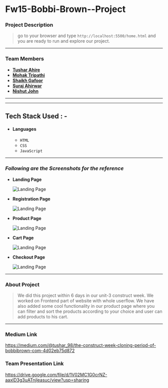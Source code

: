 # Fw15-Bobbi-Brown--Project
### Project Description



> go to your browser and type `http://localhost:5500/home.html` and you are ready to run and explore our project.

---

### Team Members


- **[Tushar Ahire](https://github.com/Tushar504)**
- **[Mohak Tripathi](https://github.com/Mohak-Tripathi)**
- **[Shaikh Gafoor](https://github.com/gafoor8374)**
- **[Suraj Ahirwar](https://github.com/surajahirwar)**
- **[Nishut John](https://github.com/NishutSuman)**

---

---

## Tech Stack Used : -

- #### Languages
  - `HTML`
  - `CSS`
  - `JavaScript`

---

### _Following are the Screenshots for the reference_

- **Landing Page**

  ![Landing Page](https://miro.medium.com/max/875/0*zYyUblssoeWw7n4e.png)

- **Registration Page**

  ![Landing Page](https://miro.medium.com/max/875/0*4j6GEhHXHlFMigm9.png)

- **Product Page**

  ![Landing Page](https://miro.medium.com/max/875/1*-_HEmMv9H00RqSgFn6mvGw.png)

- **Cart Page**

  ![Landing Page](https://miro.medium.com/max/875/1*VHCtaApP3t1o2DdmHxbvkA.png)

- **Checkout Page**

  ![Landing Page](https://miro.medium.com/max/875/1*TLt_jiOT5SRxArqd6Rlizw.png)

---

### About Project

> We did this project within 6 days in our unit-3 construct week. We worked on Frontend part of website with whole userflow. We have also added some cool functionality in our product page where you can filter and sort the products according to your choice and user can add products to his cart.

---

### Medium Link

https://medium.com/@tushar_98/the-construct-week-cloning-period-of-bobbibrown-com-4d02eb75d872

### Team Presentation Link

https://drive.google.com/file/d/1V02MC1G0crNZ-aaxlD3g3uATnjleasuc/view?usp=sharing

